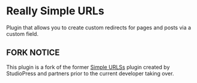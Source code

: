 Really Simple URLs
==================

Plugin that allows you to create custom redirects for pages and posts via a custom field.

## FORK NOTICE

This plugin is a fork of the former [Simple URLSs](https://wordpress.org/plugins/simple-urls/) plugin created by StudioPress and partners prior to the current developer taking over.
